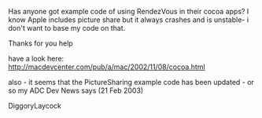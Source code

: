 Has anyone got example code of using RendezVous in their cocoa apps? I know Apple includes picture share but it always crashes and is unstable- i don't want to base my code on that.

Thanks for you help
 

have a look here: 
http://macdevcenter.com/pub/a/mac/2002/11/08/cocoa.html

also - it seems that the PictureSharing example code has been updated - or so my ADC Dev News says (21 Feb 2003)

DiggoryLaycock
